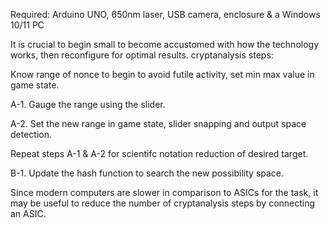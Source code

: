 Required: Arduino UNO, 650nm laser, USB camera, enclosure & a Windows 10/11 PC

It is crucial to begin small to become accustomed with how the technology works, then reconfigure for optimal results. 
cryptanalysis steps:

Know range of nonce to begin to avoid futile activity, set min max value in game state.


A-1. Gauge the range using the slider.

A-2. Set the new range in game state, slider snapping and output space detection.

Repeat steps A-1 & A-2 for scientifc notation reduction of desired target.

B-1. Update the hash function to search the new possibility space.

Since modern computers are slower in comparison to ASICs for the task, it may be useful to reduce the number of cryptanalysis steps by connecting an ASIC.
